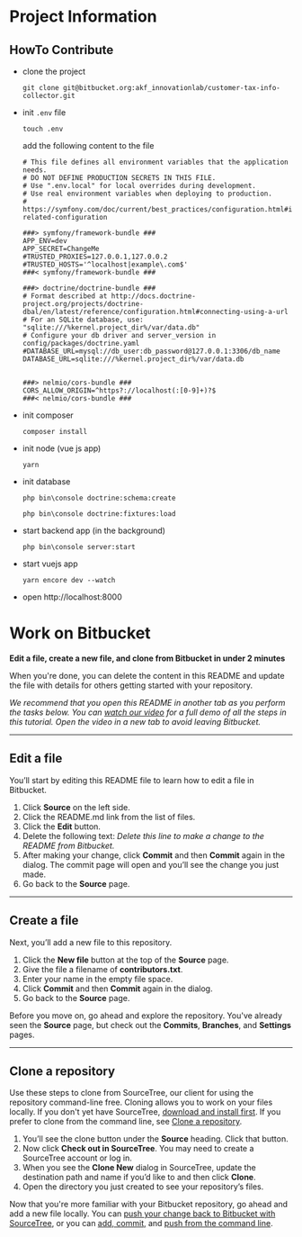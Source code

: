 # Project Information

## HowTo Contribute

* clone the project
  
  ```git clone git@bitbucket.org:akf_innovationlab/customer-tax-info-collector.git```
* init `.env` file

  ```touch .env```

  add the following content to the file
  ```
  # This file defines all environment variables that the application needs.
  # DO NOT DEFINE PRODUCTION SECRETS IN THIS FILE.
  # Use ".env.local" for local overrides during development.
  # Use real environment variables when deploying to production.
  # https://symfony.com/doc/current/best_practices/configuration.html#infrastructure-related-configuration

  ###> symfony/framework-bundle ###
  APP_ENV=dev
  APP_SECRET=ChangeMe
  #TRUSTED_PROXIES=127.0.0.1,127.0.0.2
  #TRUSTED_HOSTS='^localhost|example\.com$'
  ###< symfony/framework-bundle ###

  ###> doctrine/doctrine-bundle ###
  # Format described at http://docs.doctrine-project.org/projects/doctrine-dbal/en/latest/reference/configuration.html#connecting-using-a-url
  # For an SQLite database, use: "sqlite:///%kernel.project_dir%/var/data.db"
  # Configure your db driver and server_version in config/packages/doctrine.yaml
  #DATABASE_URL=mysql://db_user:db_password@127.0.0.1:3306/db_name
  DATABASE_URL=sqlite:///%kernel.project_dir%/var/data.db


  ###> nelmio/cors-bundle ###
  CORS_ALLOW_ORIGIN=^https?://localhost(:[0-9]+)?$
  ###< nelmio/cors-bundle ###
  ```

* init composer

  ```composer install``` 
* init node (vue js app)

  ```yarn``` 

* init database

  ```php bin\console doctrine:schema:create``` 

  ```php bin\console doctrine:fixtures:load```
 
* start backend app (in the background)

  ```php bin\console server:start```

* start vuejs app

  ```yarn encore dev --watch```

* open http://localhost:8000

# Work on Bitbucket

**Edit a file, create a new file, and clone from Bitbucket in under 2 minutes**

When you're done, you can delete the content in this README and update the file with details for others getting started with your repository.

*We recommend that you open this README in another tab as you perform the tasks below. You can [watch our video](https://youtu.be/0ocf7u76WSo) for a full demo of all the steps in this tutorial. Open the video in a new tab to avoid leaving Bitbucket.*

---

## Edit a file

You’ll start by editing this README file to learn how to edit a file in Bitbucket.

1. Click **Source** on the left side.
2. Click the README.md link from the list of files.
3. Click the **Edit** button.
4. Delete the following text: *Delete this line to make a change to the README from Bitbucket.*
5. After making your change, click **Commit** and then **Commit** again in the dialog. The commit page will open and you’ll see the change you just made.
6. Go back to the **Source** page.

---

## Create a file

Next, you’ll add a new file to this repository.

1. Click the **New file** button at the top of the **Source** page.
2. Give the file a filename of **contributors.txt**.
3. Enter your name in the empty file space.
4. Click **Commit** and then **Commit** again in the dialog.
5. Go back to the **Source** page.

Before you move on, go ahead and explore the repository. You've already seen the **Source** page, but check out the **Commits**, **Branches**, and **Settings** pages.

---

## Clone a repository

Use these steps to clone from SourceTree, our client for using the repository command-line free. Cloning allows you to work on your files locally. If you don't yet have SourceTree, [download and install first](https://www.sourcetreeapp.com/). If you prefer to clone from the command line, see [Clone a repository](https://confluence.atlassian.com/x/4whODQ).

1. You’ll see the clone button under the **Source** heading. Click that button.
2. Now click **Check out in SourceTree**. You may need to create a SourceTree account or log in.
3. When you see the **Clone New** dialog in SourceTree, update the destination path and name if you’d like to and then click **Clone**.
4. Open the directory you just created to see your repository’s files.

Now that you're more familiar with your Bitbucket repository, go ahead and add a new file locally. You can [push your change back to Bitbucket with SourceTree](https://confluence.atlassian.com/x/iqyBMg), or you can [add, commit,](https://confluence.atlassian.com/x/8QhODQ) and [push from the command line](https://confluence.atlassian.com/x/NQ0zDQ).